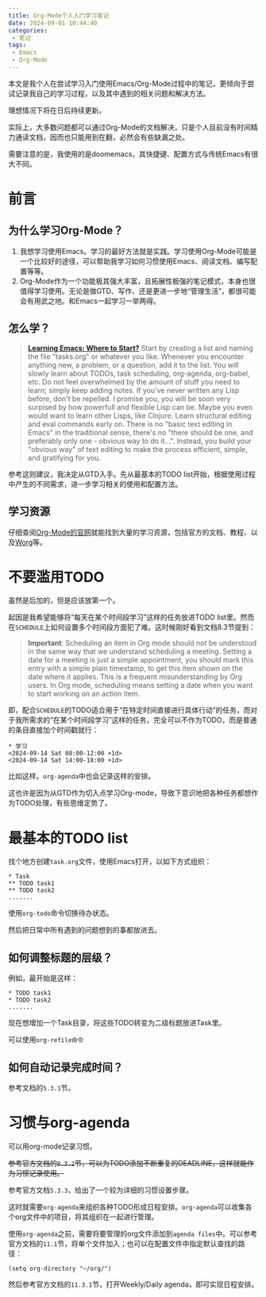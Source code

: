 ```yaml
---
title: Org-Mode个人入门学习笔记
date: 2024-09-01 10:44:40
categories:
 - 笔记
tags:
 - Emacs
 - Org-Mode
---
```


本文是我个人在尝试学习入门使用Emacs/Org-Mode过程中的笔记，更倾向于尝试记录我自己的学习过程，以及其中遇到的相关问题和解决方法。

理想情况下将在日后持续更新。

实际上，大多数问题都可以通过Org-Mode的文档解决，只是个人目前没有时间精力通读文档，因而也只能用到在翻，必然会有些缺漏之处。

需要注意的是，我使用的是doomemacs，其快捷键、配置方式与传统Emacs有很大不同。

<!-- more -->

# 前言

## 为什么学习Org-Mode？

1. 我想学习使用Emacs。学习的最好方法就是实践。学习使用Org-Mode可能是一个比较好的途径，可以帮助我学习如何习惯使用Emacs、阅读文档、编写配置等等。
2. Org-Mode作为一个功能极其强大丰富，且拓展性极强的笔记模式，本身也很值得学习使用。无论是做GTD、写作、还是更进一步地“管理生活”，都很可能会有用武之地。和Emacs一起学习一举两得。

## 怎么学？

> [__Learning Emacs: Where to Start?__](https://www.reddit.com/r/emacs/comments/14k9nsy/comment/jprer3b/)
> Start by creating a list and naming the file "tasks.org" or whatever you like. Whenever you encounter anything new, a problem, or a question, add it to the list. You will slowly learn about TODOs, task scheduling, org-agenda, org-babel, etc. Do not feel overwhelmed by the amount of stuff you need to learn; simply keep adding notes. If you've never written any Lisp before, don't be repelled. I promise you, you will be soon very surpised by how powerfull and flexible Lisp can be. Maybe you even would want to learn other Lisps, like Clojure. Learn structural editing and eval commands early on.
> There is no "basic text editing in Emacs" in the traditional sense, there's no "there should be one, and preferably only one - obvious way to do it...". Instead, you build your "obvious way" of text editing to make the process efficient, simple, and gratifying for you.

参考这则建议，我决定从GTD入手。先从最基本的TODO list开始，根据使用过程中产生的不同需求，进一步学习相关的使用和配置方法。

## 学习资源

仔细查阅[Org-Mode的官网](https://orgmode.org/)就能找到大量的学习资源，包括官方的文档、教程、以及[Worg](https://orgmode.org/worg/)等。

# 不要滥用TODO

虽然是后加的，但是应该放第一个。

起因是我希望能够将“每天在某个时间段学习”这样的任务放进TODO list里。然而在`SCHEDULE`上如何设置多个时间段方面犯了难。这时候刚好看到文档8.3节提到：

> **Important**: Scheduling an item in Org mode should not be understood in the same way that we understand scheduling a meeting. Setting a date for a meeting is just a simple appointment, you should mark this entry with a simple plain timestamp, to get this item shown on the date where it applies. This is a frequent misunderstanding by Org users. In Org mode, scheduling means setting a date when you want to start working on an action item.

即，配合`SCHEDULE`的TODO适合用于“在特定时间直接进行具体行动”的任务，而对于我所需求的“在某个时间段学习”这样的任务，完全可以不作为TODO，而是普通的条目直接加个时间戳就行：

```
* 学习
<2024-09-14 Sat 08:00-12:00 +1d>
<2024-09-14 Sat 14:00-18:00 +1d>
```

比如这样。`org-agenda`中也会记录这样的安排。

这也许是因为从GTD作为切入点学习Org-mode，导致下意识地把各种任务都想作为TODO处理，有些思维定势了。

# 最基本的TODO list

找个地方创建`task.org`文件，使用Emacs打开，以如下方式组织：

```
* Task
** TODO task1
** TODO task2
.......
```

使用`org-todo`命令切换待办状态。

然后把日常中所有遇到的问题想到的事都放进去。

## 如何调整标题的层级？

例如，最开始是这样：

```
* TODO task1
* TODO task2
.......
```

现在想增加一个Task目录，将这些TODO转变为二级标题放进Task里。

可以使用`org-refile命令`

## 如何自动记录完成时间？

参考文档的`5.3.1`节。

# 习惯与org-agenda

可以用org-mode记录习惯。

~~参考官方文档的`8.3.2`节，可以为TODO添加不断重复的DEADLINE，这样就能作为习惯记录使用。~~

参考官方文档`5.3.3`，给出了一个较为详细的习惯设置步骤。

这时就需要`org-agenda`来组织各种TODO形成日程安排。`org-agenda`可以收集各个org文件中的项目，将其组织在一起进行管理。

使用`org-agenda`之前，需要将要管理的org文件添加到`agenda files`中。可以参考官方文档的`11.1`节，将单个文件加入；也可以在配置文件中指定默认查找的路径：

```
(setq org-directory "~/org/")
```

然后参考官方文档的`11.3.1`节，打开Weekly/Daily agenda，即可实现日程安排。